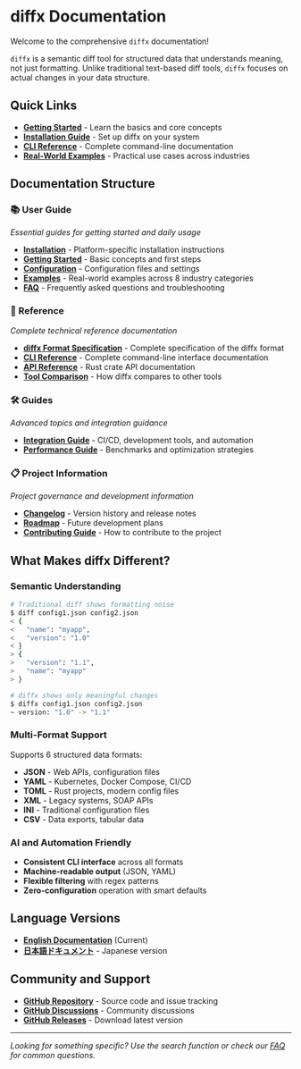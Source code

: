 # diffx Documentation

Welcome to the comprehensive `diffx` documentation!

`diffx` is a semantic diff tool for structured data that understands meaning, not just formatting. Unlike traditional text-based diff tools, `diffx` focuses on actual changes in your data structure.

## Quick Links

- **[Getting Started](user-guide/getting-started.md)** - Learn the basics and core concepts
- **[Installation Guide](user-guide/installation.md)** - Set up diffx on your system
- **[CLI Reference](reference/cli-reference.md)** - Complete command-line documentation
- **[Real-World Examples](user-guide/examples.md)** - Practical use cases across industries

## Documentation Structure

### 📚 User Guide
*Essential guides for getting started and daily usage*

- **[Installation](user-guide/installation.md)** - Platform-specific installation instructions
- **[Getting Started](user-guide/getting-started.md)** - Basic concepts and first steps
- **[Configuration](user-guide/configuration.md)** - Configuration files and settings
- **[Examples](user-guide/examples.md)** - Real-world examples across 8 industry categories
- **[FAQ](user-guide/faq.md)** - Frequently asked questions and troubleshooting

### 📖 Reference
*Complete technical reference documentation*

- **[diffx Format Specification](reference/diffx-format.md)** - Complete specification of the diffx format
- **[CLI Reference](reference/cli-reference.md)** - Complete command-line interface documentation
- **[API Reference](reference/api-reference.md)** - Rust crate API documentation
- **[Tool Comparison](reference/comparison.md)** - How diffx compares to other tools

### 🛠️ Guides
*Advanced topics and integration guidance*

- **[Integration Guide](guides/integrations.md)** - CI/CD, development tools, and automation
- **[Performance Guide](guides/performance.md)** - Benchmarks and optimization strategies

### 📋 Project Information
*Project governance and development information*

- **[Changelog](project/changelog.md)** - Version history and release notes
- **[Roadmap](project/roadmap.md)** - Future development plans
- **[Contributing Guide](../CONTRIBUTING.md)** - How to contribute to the project

## What Makes diffx Different?

### Semantic Understanding
```bash
# Traditional diff shows formatting noise
$ diff config1.json config2.json
< {
<   "name": "myapp",
<   "version": "1.0"
< }
> {
>   "version": "1.1",
>   "name": "myapp"
> }

# diffx shows only meaningful changes
$ diffx config1.json config2.json
~ version: "1.0" -> "1.1"
```

### Multi-Format Support
Supports 6 structured data formats:
- **JSON** - Web APIs, configuration files
- **YAML** - Kubernetes, Docker Compose, CI/CD
- **TOML** - Rust projects, modern config files
- **XML** - Legacy systems, SOAP APIs
- **INI** - Traditional configuration files
- **CSV** - Data exports, tabular data

### AI and Automation Friendly
- **Consistent CLI interface** across all formats
- **Machine-readable output** (JSON, YAML)
- **Flexible filtering** with regex patterns
- **Zero-configuration** operation with smart defaults

## Language Versions

- **[English Documentation](./index.md)** (Current)
- **[日本語ドキュメント](./index_ja.md)** - Japanese version

## Community and Support

- **[GitHub Repository](https://github.com/kako-jun/diffx)** - Source code and issue tracking
- **[GitHub Discussions](https://github.com/kako-jun/diffx/discussions)** - Community discussions
- **[GitHub Releases](https://github.com/kako-jun/diffx/releases)** - Download latest version

---

*Looking for something specific? Use the search function or check our [FAQ](user-guide/faq.md) for common questions.*